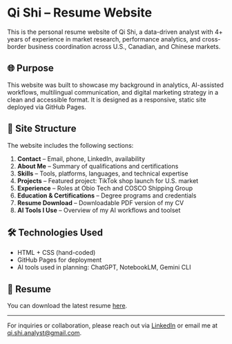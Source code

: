 # Qi Shi – Resume Website

This is the personal resume website of Qi Shi, a data-driven analyst with 4+ years of experience in market research, performance analytics, and cross-border business coordination across U.S., Canadian, and Chinese markets.

## 🌐 Purpose

This website was built to showcase my background in analytics, AI-assisted workflows, multilingual communication, and digital marketing strategy in a clean and accessible format. It is designed as a responsive, static site deployed via GitHub Pages.

## 🧱 Site Structure

The website includes the following sections:

1. **Contact** – Email, phone, LinkedIn, availability
2. **About Me** – Summary of qualifications and certifications
3. **Skills** – Tools, platforms, languages, and technical expertise
4. **Projects** – Featured project: TikTok shop launch for U.S. market
5. **Experience** – Roles at Obio Tech and COSCO Shipping Group
6. **Education & Certifications** – Degree programs and credentials
7. **Resume Download** – Downloadable PDF version of my CV
8. **AI Tools I Use** – Overview of my AI workflows and toolset

## 🛠️ Technologies Used

- HTML + CSS (hand-coded)
- GitHub Pages for deployment
- AI tools used in planning: ChatGPT, NotebookLM, Gemini CLI

## 📎 Resume

You can download the latest resume [here](./Qi_Shi_Resume.pdf).

---

For inquiries or collaboration, please reach out via [LinkedIn](https://www.linkedin.com/in/qi-shi-analyst/) or email me at qi.shi.analyst@gmail.com.
